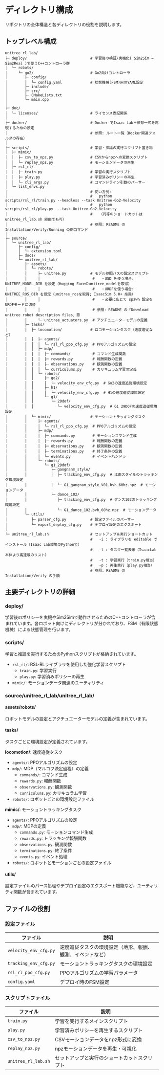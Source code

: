 # ディレクトリ構成

リポジトリの全体構造と各ディレクトリの役割を説明します。

## トップレベル構成

```
unitree_rl_lab/
├─ deploy/                             # 学習後の検証/実機化( Sim2Sim → Sim2Real )で使うC++コントローラ群
│  └─ robots/
│     └─ go2/                          # Go2向けコントローラ
│        ├─ config/
│        │  └─ config.yaml             # 状態機械(FSM)用のYAML設定
│        ├─ include/
│        ├─ src/
│        ├─ CMakeLists.txt
│        └─ main.cpp
│
├─ doc/
│  └─ licenses/                        # ライセンス表記関係
│
├─ docker/                             # Docker でIsaac Lab＋依存一式を再現するための設定
│                                      # 参照: ルート一覧（Docker関連フォルダの存在）
│
├─ scripts/                            # 学習・推論の実行スクリプト置き場
│  ├─ mimic/
│  │  ├─ csv_to_npz.py                 # CSVからnpzへの変換スクリプト
│  │  └─ replay_npz.py                 # モーションデータの再生
│  ├─ rsl_rl/
│  │  ├─ train.py                      # 学習の実行スクリプト
│  │  ├─ play.py                       # 学習済みポリシーの再生
│  │  └─ cli_args.py                   # コマンドライン引数のパーサー
│  └─ list_envs.py
│                                      # 使い方例:
│                                      #   python scripts/rsl_rl/train.py --headless --task Unitree-Go2-Velocity
│                                      #   python scripts/rsl_rl/play.py  --task Unitree-Go2-Velocity
│                                      #   （同等のショートカットは unitree_rl_lab.sh 経由でも可）
│                                      # 参照: README の Installation/Verify/Running の例コマンド
│
├─ source/
│  └─ unitree_rl_lab/
│     ├─ config/
│     │  └─ extension.toml
│     ├─ docs/
│     └─ unitree_rl_lab/
│        ├─ assets/
│        │  └─ robots/
│        │     ├─ unitree.py           # モデル参照パスの設定スクリプト
│        │     │                        #   ・USD を使う場合: UNITREE_MODEL_DIR を設定（Hugging Faceのunitree_modelを取得）
│        │     │                        #   ・URDFを使う場合: UNITREE_ROS_DIR を設定（unitree_rosを取得; IsaacSim 5.0+ 推奨）
│        │     │                        #   ・必要に応じて spawn 設定をURDFモードに切替
│        │     │                        # 参照: README の「Download unitree robot description files」節
│        │     └─ unitree_actuators.py  # アクチュエーターモデルの定義
│        ├─ tasks/
│        │  ├─ locomotion/             # ロコモーションタスク（速度追従など）
│        │  │  ├─ agents/
│        │  │  │  └─ rsl_rl_ppo_cfg.py  # PPOアルゴリズムの設定
│        │  │  ├─ mdp/
│        │  │  │  ├─ commands/          # コマンド生成関数
│        │  │  │  ├─ rewards.py         # 報酬関数の定義
│        │  │  │  ├─ observations.py    # 観測関数の定義
│        │  │  │  └─ curriculums.py     # カリキュラム学習の定義
│        │  │  └─ robots/
│        │  │     ├─ go2/
│        │  │     │  └─ velocity_env_cfg.py  # Go2の速度追従環境設定
│        │  │     ├─ h1/
│        │  │     │  └─ velocity_env_cfg.py  # H1の速度追従環境設定
│        │  │     └─ g1/
│        │  │        └─ 29dof/
│        │  │           └─ velocity_env_cfg.py  # G1 29DOFの速度追従環境設定
│        │  └─ mimic/                  # モーショントラッキングタスク
│        │     ├─ agents/
│        │     │  └─ rsl_rl_ppo_cfg.py  # PPOアルゴリズムの設定
│        │     ├─ mdp/
│        │     │  ├─ commands.py        # モーションコマンド生成
│        │     │  ├─ rewards.py         # 報酬関数の定義
│        │     │  ├─ observations.py    # 観測関数の定義
│        │     │  ├─ terminations.py    # 終了条件の定義
│        │     │  └─ events.py          # イベントハンドラ
│        │     └─ robots/
│        │        └─ g1_29dof/
│        │           ├─ gangnanm_style/
│        │           │  ├─ tracking_env_cfg.py  # 江南スタイルのトラッキング環境設定
│        │           │  └─ G1_gangnam_style_V01.bvh_60hz.npz  # モーションデータ
│        │           └─ dance_102/
│        │              ├─ tracking_env_cfg.py  # ダンス102のトラッキング環境設定
│        │              └─ G1_dance_102.bvh_60hz.npz  # モーションデータ
│        └─ utils/
│           ├─ parser_cfg.py           # 設定ファイルのパーサー
│           └─ export_deploy_cfg.py    # デプロイ設定のエクスポート
│
└─ unitree_rl_lab.sh                   # セットアップ＆実行ショートカット
                                       #   -i : ライブラリを editable でインストール（Isaac Lab環境のPythonで）
                                       #   -l : タスク一覧表示（IsaacLab本体より高速版のリスト）
                                       #   -t : 学習実行（train.py相当）
                                       #   -p : 再生実行（play.py相当）
                                       # 参照: README の Installation/Verify の手順
```

## 主要ディレクトリの詳細

### deploy/
学習後のポリシーを実機やSim2Simで動作させるためのC++コントローラが含まれています。各ロボット向けにディレクトリが分かれており、FSM（有限状態機械）による状態管理を行います。

### scripts/
学習と推論を実行するためのPythonスクリプトが格納されています。

- `rsl_rl/`: RSL-RLライブラリを使用した強化学習スクリプト
  - `train.py`: 学習実行
  - `play.py`: 学習済みポリシーの再生
- `mimic/`: モーションデータ関連のユーティリティ

### source/unitree_rl_lab/unitree_rl_lab/

#### assets/robots/
ロボットモデルの設定とアクチュエーターモデルの定義が含まれています。

#### tasks/
タスクごとに環境設定が定義されています。

**locomotion/**: 速度追従タスク

- `agents/`: PPOアルゴリズムの設定
- `mdp/`: MDP（マルコフ決定過程）の定義
  - `commands/`: コマンド生成
  - `rewards.py`: 報酬関数
  - `observations.py`: 観測関数
  - `curriculums.py`: カリキュラム学習
- `robots/`: ロボットごとの環境設定ファイル

**mimic/**: モーショントラッキングタスク

- `agents/`: PPOアルゴリズムの設定
- `mdp/`: MDPの定義
  - `commands.py`: モーションコマンド生成
  - `rewards.py`: トラッキング報酬関数
  - `observations.py`: 観測関数
  - `terminations.py`: 終了条件
  - `events.py`: イベント処理
- `robots/`: ロボットとモーションごとの設定ファイル

#### utils/
設定ファイルのパース処理やデプロイ設定のエクスポート機能など、ユーティリティ関数が含まれています。

## ファイルの役割

### 設定ファイル

| ファイル | 説明 |
|---------|------|
| `velocity_env_cfg.py` | 速度追従タスクの環境設定（地形、報酬、観測、イベントなど） |
| `tracking_env_cfg.py` | モーショントラッキングタスクの環境設定 |
| `rsl_rl_ppo_cfg.py` | PPOアルゴリズムの学習パラメータ |
| `config.yaml` | デプロイ時のFSM設定 |

### スクリプトファイル

| ファイル | 説明 |
|---------|------|
| `train.py` | 学習を実行するメインスクリプト |
| `play.py` | 学習済みポリシーを再生するスクリプト |
| `csv_to_npz.py` | CSVモーションデータをnpz形式に変換 |
| `replay_npz.py` | npzモーションデータを再生・可視化 |
| `unitree_rl_lab.sh` | セットアップと実行のショートカットスクリプト |
